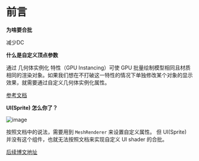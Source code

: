 # 前言

**为啥要合批**

减少DC

**什么是自定义顶点参数**

通过 几何体实例化 特性（GPU Instancing）可使 GPU 批量绘制模型相同且材质相同的渲染对象。如果我们想在不打破这一特性的情况下单独修改某个对象的显示效果，就需要通过自定义几何体实例化属性。

[参考文档](https://docs.cocos.com/creator/manual/zh/shader/instanced-attributes.html)

**UI(Sprite) 怎么你了？**

![image](https://img2023.cnblogs.com/blog/1663727/202309/1663727-20230928143145084-1316262660.png)

按照文档中的说法，需要用到 `MeshRenderer` 来设置自定义属性。
但 UI(Sprite) 并没有这个组件，也就无法按照文档来实现自定义 UI shader 的合批。

[后续博文地址](https://www.cnblogs.com/bakabird/p/17789253.html)
